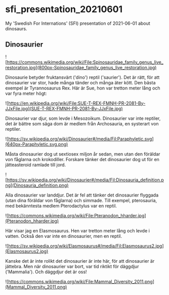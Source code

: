 # sfi_presentation_20210601

My 'Swedish For Internations' (SFI) 
presentation of 2021-06-01 about dinosaurs.

## Dinosaurier

![https://commons.wikimedia.org/wiki/File:Spinosauridae_family_genus_live_restoration.jpg](800px-Spinosauridae_family_genus_live_restoration.jpg)

Dinosaurie betyder fruktansvärt ('dino') reptil ('saurier').
Det är rätt, för att dinosaurier var stor, hade många tänder 
och många äter kött. 
Den bästa exempel är Tyrannosaurus Rex.
Här är Sue, hon var tretton meter lång och var fyra meter högt:

![https://en.wikipedia.org/wiki/File:SUE-T-REX-FMNH-PR-2081-By-JJxFile.jpg](SUE-T-REX-FMNH-PR-2081-By-JJxFile.jpg)

Dinosaurier var djur, som levde i Mesozoikum.
Dinosaurier var inte reptiler, det är bättre 
som säga dom är medlem från Archosauria,
en systerart von reptiler.

![https://sv.wikipedia.org/wiki/Dinosaurier#/media/Fil:Paraphyletic.svg](640px-Paraphyletic.svg.png)

Måsta dinosaurier dog ut sextiosex miljon år sedan,
men utan den föräldar von fåglarna och krokodiller.
Forskare tänker det dinosaurier dog ut
för en jätteasteroid ramlade till jord.

![https://sv.wikipedia.org/wiki/Dinosaurier#/media/Fil:Dinosauria_definition.png](Dinosauria_definition.png)

Alla dinosaurier var landdjur.
Det är fel att tänker det dinosaurier
flyggada (utan dina föräldar von fåglarna) 
och simmade. Till exempel, pterosauria, 
med bekänntesta medlem Pterodactylus var en reptil.

![https://commons.wikimedia.org/wiki/File:Pteranodon_hharder.jpg](Pteranodon_hharder.jpg)

Här visar jag en Elasmosaurus.
Hen var tretton meter lång
och levde i vatten.
Också den var inte en dinosaurier, men en reptil.

![https://sv.wikipedia.org/wiki/Elasmosaurus#/media/Fil:Elasmosaurus2.jpg](Elasmosaurus2.jpg)

Kanske det är inte rolikt det dinosaurier är inte här,
för att dinosaurier är jättebra. Men när dinosaurier var
bort, var tid riktikt för däggdjur ('Mammalia').
Och däggdjur det är oss!

![https://commons.wikimedia.org/wiki/File:Mammal_Diversity_2011.png](Mammal_Diversity_2011.png)

